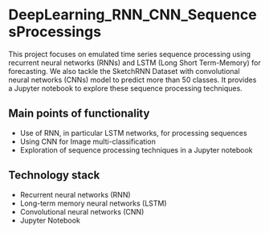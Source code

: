 # DeepLearning_RNN_CNN_SequencesProcessings

This project focuses on emulated time series sequence processing using recurrent neural networks (RNNs) and LSTM (Long Short Term-Memory) for forecasting. We also tackle the SketchRNN Dataset with convolutional neural networks (CNNs) model to predict more than 50 classes. It provides a Jupyter notebook to explore these sequence processing techniques.

## Main points of functionality
* Use of RNN, in particular LSTM networks, for processing sequences
* Using CNN for Image multi-classification
* Exploration of sequence processing techniques in a Jupyter notebook

## Technology stack
* Recurrent neural networks (RNN)
* Long-term memory neural networks (LSTM)
* Convolutional neural networks (CNN)
* Jupyter Notebook
